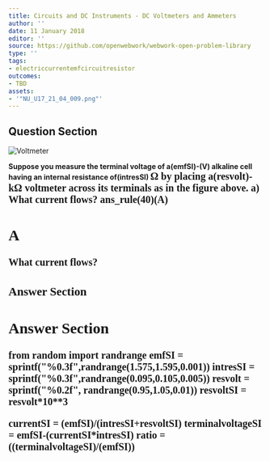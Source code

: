 ```yaml
---
title: Circuits and DC Instruments - DC Voltmeters and Ammeters
author: ''
date: 11 January 2018
editor: ''
source: https://github.com/openwebwork/webwork-open-problem-library
type: ''
tags:
- electriccurrentemfcircuitresistor
outcomes:
- TBD
assets:
- '"NU_U17_21_04_009.png"'
---
```


## Question Section 

![Voltmeter]("NU_U17_21_04_009.png")

<b>
Suppose you measure the terminal voltage of a(emfSI)-(V) alkaline cell having an internal resistance of(intresSI) <span style="font-family: 'Times'; font-size: 20px";>&Omega;<span> by placing a(resvolt)-<span style="font-family: 'Times'; font-size: 20px";>k&Omega;<span> voltmeter across its terminals as in the figure above.
a) What current flows?
ans_rule(40)(A)

## A
What current flows?
### Answer Section


## Answer Section

from random import randrange
emfSI = sprintf("%0.3f",randrange(1.575,1.595,0.001))
intresSI = sprintf("%0.3f",randrange(0.095,0.105,0.005))
resvolt = sprintf("%0.2f", randrange(0.95,1.05,0.01))
resvoltSI = resvolt*10**3

currentSI = (emfSI)/(intresSI+resvoltSI)
terminalvoltageSI = emfSI-(currentSI*intresSI)
ratio = ((terminalvoltageSI)/(emfSI))